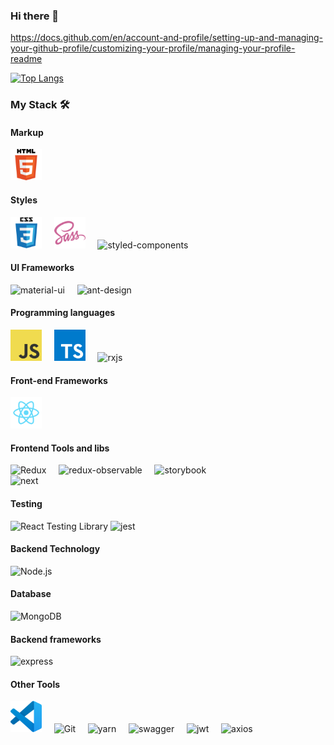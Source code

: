### Hi there 👋

<!--
**kazu-pl/kazu-pl** is a ✨ _special_ ✨ repository because its `README.md` (this file) appears on your GitHub profile.

Here are some ideas to get you started:

- 🔭 I’m currently working on ...
- 🌱 I’m currently learning ...
- 👯 I’m looking to collaborate on ...
- 🤔 I’m looking for help with ...
- 💬 Ask me about ...
- 📫 How to reach me: ...
- 😄 Pronouns: ...
- ⚡ Fun fact: ...
-->


https://docs.github.com/en/account-and-profile/setting-up-and-managing-your-github-profile/customizing-your-profile/managing-your-profile-readme

[![Top Langs](https://github-readme-stats.vercel.app/api/top-langs/?username=kazu-pl&langs_count=10)](https://github.com/ktosfajny/github-readme-stats)


### My Stack 🛠️

#### Markup
<div>
<img width="50px" alt="HTML5" src="https://raw.githubusercontent.com/github/explore/80688e429a7d4ef2fca1e82350fe8e3517d3494d/topics/html/html.png" /> &nbsp &nbsp
</div>
  
#### Styles
<div>
<img width="50px" alt="CSS3" src="https://raw.githubusercontent.com/github/explore/80688e429a7d4ef2fca1e82350fe8e3517d3494d/topics/css/css.png" /> &nbsp &nbsp
<img width="50px" alt="Sass" src="https://raw.githubusercontent.com/github/explore/80688e429a7d4ef2fca1e82350fe8e3517d3494d/topics/sass/sass.png" /> &nbsp &nbsp
<img width="50px" alt="styled-components" src="https://miro.medium.com/max/480/1*Iohnw2aOQ5EBghVoqKA7VA.png" /> &nbsp &nbsp
</div>

#### UI Frameworks
<div>
<img width="50px" alt="material-ui" src="https://cdn.worldvectorlogo.com/logos/material-ui-1.svg" /> &nbsp &nbsp
<img width="50px" alt="ant-design" src="https://gw.alipayobjects.com/zos/rmsportal/KDpgvguMpGfqaHPjicRK.svg" /> &nbsp &nbsp
</div>

#### Programming languages
<div>
<img width="50px" alt="JavaScript" src="https://raw.githubusercontent.com/github/explore/80688e429a7d4ef2fca1e82350fe8e3517d3494d/topics/javascript/javascript.png" /> &nbsp &nbsp
<img width="50px" alt="TypeScript" src="https://raw.githubusercontent.com/github/explore/80688e429a7d4ef2fca1e82350fe8e3517d3494d/topics/typescript/typescript.png" /> &nbsp &nbsp
<img width="50px" alt="rxjs" src="https://rxjs.dev/assets/images/favicons/favicon-192x192.png" /> &nbsp &nbsp
</div>

#### Front-end Frameworks
<div>
<img width="50px" alt="React" src="https://raw.githubusercontent.com/github/explore/80688e429a7d4ef2fca1e82350fe8e3517d3494d/topics/react/react.png" /> &nbsp 
</div>

#### Frontend Tools and libs
<div>
<img width="50px" alt="Redux" src="https://cdn.iconscout.com/icon/free/png-256/redux-283024.png" /> &nbsp &nbsp
<img width="50px" alt="redux-observable" src="https://cloud.githubusercontent.com/assets/762949/18562188/905876f6-7b37-11e6-8677-f9dd091490f6.gif" /> &nbsp &nbsp
<img width="50px" alt="storybook" src="https://static-00.iconduck.com/assets.00/storybook-icon-icon-412x512-341bo8r1.png" /> &nbsp &nbsp
</div>


  
<img width="50px" alt="next" src="https://cdn.auth0.com/blog/logos/nextjs-logo.png" /> 


<!-- <img width="50px" alt="graphql" src="https://upload.wikimedia.org/wikipedia/commons/thumb/1/17/GraphQL_Logo.svg/2048px-GraphQL_Logo.svg.png" /> &nbsp &nbsp  -->
<!-- <img width="50px" alt="apollo-client" src="https://bookface-images.s3.amazonaws.com/logos/f557fb3adbfb6597160ed6ccac4de5368e1bd619.png?1588099434" /> &nbsp &nbsp  -->
  
   
#### Testing
<img width="50px" alt="React Testing Library" src="https://testing-library.com/img/octopus-128x128.png" />
<img width="50px" alt="jest" src="https://nx.dev/documentation/shared/jest-logo.png" />

#### Backend Technology
<div>
<img width="50px" alt="Node.js" src="https://cdn-icons-png.flaticon.com/512/919/919825.png" /> &nbsp &nbsp
</div>

#### Database
<div>
<img height="50px" alt="MongoDB" src="https://www.clipartmax.com/png/middle/114-1147615_mongodb-leaf-open-source-nosql-database-startups-mongodb-logo.png" /> &nbsp &nbsp
</div>

#### Backend frameworks
<div>
<img width="80px" alt="express" src="https://expressjs.com/images/express-facebook-share.png" /> &nbsp &nbsp
</div>


#### Other Tools
<div>
<img width="50px" alt="visual studio code" src="https://raw.githubusercontent.com/github/explore/80688e429a7d4ef2fca1e82350fe8e3517d3494d/topics/visual-studio-code/visual-studio-code.png"/> &nbsp &nbsp
<img width=50px" alt="Git" src="https://upload.wikimedia.org/wikipedia/commons/thumb/3/3f/Git_icon.svg/1024px-Git_icon.svg.png" /> &nbsp &nbsp
<img width="50px" alt="yarn" src="https://iconape.com/wp-content/png_logo_vector/yarn-2.png" /> &nbsp &nbsp
<img width="50px" alt="swagger" src="https://static-00.iconduck.com/assets.00/swagger-icon-512x512-halz44im.png" /> &nbsp &nbsp
<img width="65px" alt="jwt" src="https://vegibit.com/wp-content/uploads/2018/07/JSON-Web-Token-Authentication-With-Node.png" /> &nbsp &nbsp
<img width="65px" alt="axios" src="https://user-images.githubusercontent.com/80266868/145017920-d3aa6b94-a954-451e-86d0-e90136e218a9.png" /> &nbsp &nbsp                </div>

